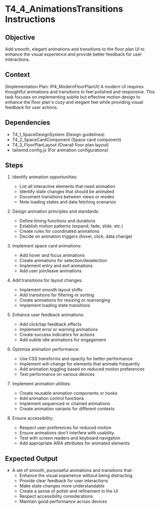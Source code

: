 # T4_4_AnimationsTransitions Instructions

## Objective
Add smooth, elegant animations and transitions to the floor plan UI to enhance the visual experience and provide better feedback for user interactions.

## Context
[Implementation Plan: IP4_ModernFloorPlanUI]
A modern UI requires thoughtful animations and transitions to feel polished and responsive. This task focuses on implementing subtle but effective motion design to enhance the floor plan's cozy and elegant feel while providing visual feedback for user actions.

## Dependencies
- T4_1_SpaceDesignSystem (Design guidelines)
- T4_2_SpaceCardComponent (Space card component)
- T4_3_FloorPlanLayout (Overall floor plan layout)
- tailwind.config.js (For animation configurations)

## Steps
1. Identify animation opportunities:
   - List all interactive elements that need animation
   - Identify state changes that should be animated
   - Document transitions between views or modes
   - Note loading states and data fetching scenarios

2. Design animation principles and standards:
   - Define timing functions and durations
   - Establish motion patterns (expand, fade, slide, etc.)
   - Create rules for coordinated animations
   - Decide on animation triggers (hover, click, data change)

3. Implement space card animations:
   - Add hover and focus animations
   - Create animations for selection/deselection
   - Implement entry and exit animations
   - Add user join/leave animations

4. Add transitions for layout changes:
   - Implement smooth layout shifts
   - Add transitions for filtering or sorting
   - Create animations for resizing or rearranging
   - Implement loading state transitions

5. Enhance user feedback animations:
   - Add click/tap feedback effects
   - Implement error or warning animations
   - Create success indicators for actions
   - Add subtle idle animations for engagement

6. Optimize animation performance:
   - Use CSS transforms and opacity for better performance
   - Implement will-change for elements that animate frequently
   - Add animation toggling based on reduced motion preferences
   - Test performance on various devices

7. Implement animation utilities:
   - Create reusable animation components or hooks
   - Add animation control functions
   - Implement sequenced or chained animations
   - Create animation variants for different contexts

8. Ensure accessibility:
   - Respect user preferences for reduced motion
   - Ensure animations don't interfere with usability
   - Test with screen readers and keyboard navigation
   - Add appropriate ARIA attributes for animated elements

## Expected Output
- A set of smooth, purposeful animations and transitions that:
  - Enhance the visual experience without being distracting
  - Provide clear feedback for user interactions
  - Make state changes more understandable
  - Create a sense of polish and refinement in the UI
  - Respect accessibility considerations
  - Maintain good performance across devices
